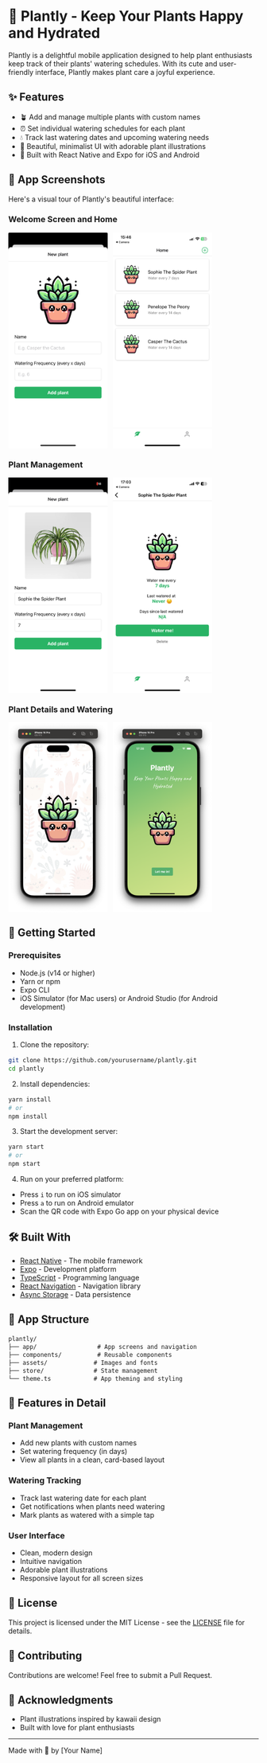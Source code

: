 # 🌱 Plantly - Keep Your Plants Happy and Hydrated

Plantly is a delightful mobile application designed to help plant enthusiasts keep track of their plants' watering schedules. With its cute and user-friendly interface, Plantly makes plant care a joyful experience.

## ✨ Features

- 🪴 Add and manage multiple plants with custom names
- ⏰ Set individual watering schedules for each plant
- 💧 Track last watering dates and upcoming watering needs
- 🎨 Beautiful, minimalist UI with adorable plant illustrations
- 📱 Built with React Native and Expo for iOS and Android

## 📱 App Screenshots

Here's a visual tour of Plantly's beautiful interface:

### Welcome Screen and Home

<div style="display: flex; gap: 10px;">
  <img src="assets/8-1-ios-7934fa5cb587f09ddffa58bf56cab439.jpeg" width="200" alt="Welcome Screen"/>
  <img src="assets/8-2-ios-e2491998441e9e86b97df842f69dc41b.jpeg" width="200" alt="Home Screen"/>
</div>

### Plant Management

<div style="display: flex; gap: 10px;">
  <img src="assets/9-ios-1-dfe42284236737b8dd9bd5b37096e446.png" width="200" alt="Add New Plant"/>
  <img src="assets/10-ios-46da7a8efd36767ddf9ae540280e548f.jpeg" width="200" alt="Plant List"/>
</div>

### Plant Details and Watering

<div style="display: flex; gap: 10px;">
  <img src="assets/12-ios-1-30b863475b3a1673557c59dca48487b4.png" width="200" alt="Plant Details"/>
  <img src="assets/13-ios-f1874e31254b251680d743992f43e283.png" width="200" alt="Watering Screen"/>
</div>

## 🚀 Getting Started

### Prerequisites

- Node.js (v14 or higher)
- Yarn or npm
- Expo CLI
- iOS Simulator (for Mac users) or Android Studio (for Android development)

### Installation

1. Clone the repository:

```bash
git clone https://github.com/yourusername/plantly.git
cd plantly
```

2. Install dependencies:

```bash
yarn install
# or
npm install
```

3. Start the development server:

```bash
yarn start
# or
npm start
```

4. Run on your preferred platform:

- Press `i` to run on iOS simulator
- Press `a` to run on Android emulator
- Scan the QR code with Expo Go app on your physical device

## 🛠️ Built With

- [React Native](https://reactnative.dev/) - The mobile framework
- [Expo](https://expo.dev/) - Development platform
- [TypeScript](https://www.typescriptlang.org/) - Programming language
- [React Navigation](https://reactnavigation.org/) - Navigation library
- [Async Storage](https://react-native-async-storage.github.io/async-storage/) - Data persistence

## 📱 App Structure

```
plantly/
├── app/                 # App screens and navigation
├── components/          # Reusable components
├── assets/             # Images and fonts
├── store/              # State management
└── theme.ts            # App theming and styling
```

## 🌟 Features in Detail

### Plant Management

- Add new plants with custom names
- Set watering frequency (in days)
- View all plants in a clean, card-based layout

### Watering Tracking

- Track last watering date for each plant
- Get notifications when plants need watering
- Mark plants as watered with a simple tap

### User Interface

- Clean, modern design
- Intuitive navigation
- Adorable plant illustrations
- Responsive layout for all screen sizes

## 📝 License

This project is licensed under the MIT License - see the [LICENSE](LICENSE) file for details.

## 🤝 Contributing

Contributions are welcome! Feel free to submit a Pull Request.

## 💖 Acknowledgments

- Plant illustrations inspired by kawaii design
- Built with love for plant enthusiasts

---

Made with 🌱 by [Your Name]
